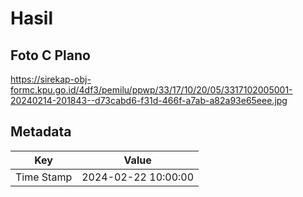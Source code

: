# Hasil

## Foto C Plano

https://sirekap-obj-formc.kpu.go.id/4df3/pemilu/ppwp/33/17/10/20/05/3317102005001-20240214-201843--d73cabd6-f31d-466f-a7ab-a82a93e65eee.jpg


## Metadata

| Key        | Value               |
| ---------- | ------------------- |
| Time Stamp | 2024-02-22 10:00:00 |




